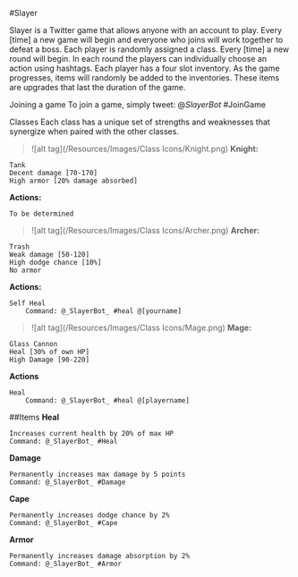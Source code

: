 #Slayer

Slayer is a Twitter game that allows anyone with an account to play. Every [time] a new game will begin and everyone who joins will work together to defeat a boss. Each player is randomly assigned a class. Every [time] a new round will begin. In each round the players can individually choose an action using hashtags. Each player has a four slot inventory. As the game progresses, items will randomly be added to the inventories. These items are upgrades that last the duration of the game.


Joining a game
To join a game, simply tweet:
@_SlayerBot_ #JoinGame


Classes
Each class has a unique set of strengths and weaknesses that synergize when paired with the other classes.


>![alt tag](/Resources/Images/Class Icons/Knight.png) **Knight:**

	Tank
	Decent damage [70-170]
	High armor [20% damage absorbed]
	
**Actions:**
	
	To be determined
	



>![alt tag](/Resources/Images/Class Icons/Archer.png) **Archer:**

	Trash
	Weak damage [50-120]	
	High dodge chance [10%]
	No armor



**Actions:**
	
	Self Heal
		Command: @_SlayerBot_ #heal @[yourname]




>![alt tag](/Resources/Images/Class Icons/Mage.png)  **Mage:**

	Glass Cannon
	Heal [30% of own HP]
	High Damage [90-220]

**Actions**

	Heal
		Command: @_SlayerBot_ #heal @[playername]





##Items
**Heal**

	Increases current health by 20% of max HP
	Command: @_SlayerBot_ #Heal



**Damage**

	Permanently increases max damage by 5 points
	Command: @_SlayerBot_ #Damage



**Cape**

	Permanently increases dodge chance by 2%
	Command: @_SlayerBot_ #Cape



**Armor**

	Permanently increases damage absorption by 2%
	Command: @_SlayerBot_ #Armor




